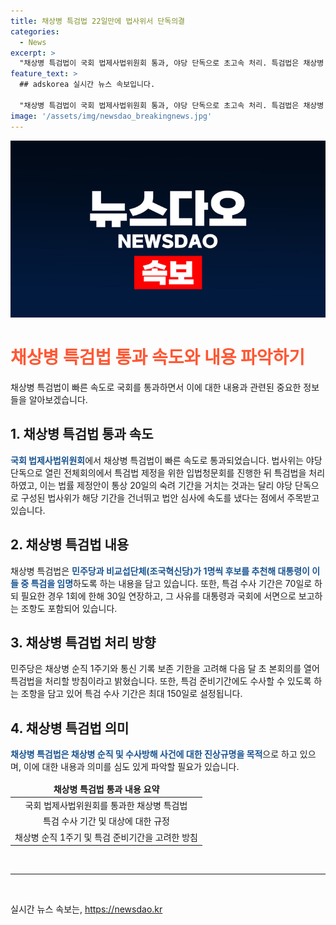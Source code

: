 ```yaml
---
title: 채상병 특검법 22일만에 법사위서 단독의결
categories:
  - News
excerpt: >
  "채상병 특검법이 국회 법제사법위원회 통과, 야당 단독으로 초고속 처리. 특검법은 채상병 순직 1주기와 통신 기록 보존 기한을 고려, 다음 달 초 본회의에서 처리될 예정. 특검은 민주당과 비교섭단체 후보 추천 후 대통령 임명. 특검 수사 기간은 최대 150일로 설정되며, 필요시 연장 가능. 특검 준비기간에도 수사 가능하도록 하는 조항도 포함. 법사위원장은 허위 증언이나 모욕성 발언에 대해 고발 조치를 취할 것을 밝혔다."
feature_text: >
  ## adskorea 실시간 뉴스 속보입니다.

  "채상병 특검법이 국회 법제사법위원회 통과, 야당 단독으로 초고속 처리. 특검법은 채상병 순직 1주기와 통신 기록 보존 기한을 고려, 다음 달 초 본회의에서 처리될 예정. 특검은 민주당과 비교섭단체 후보 추천 후 대통령 임명. 특검 수사 기간은 최대 150일로 설정되며, 필요시 연장 가능. 특검 준비기간에도 수사 가능하도록 하는 조항도 포함. 법사위원장은 허위 증언이나 모욕성 발언에 대해 고발 조치를 취할 것을 밝혔다."
image: '/assets/img/newsdao_breakingnews.jpg'
---
```


<p><img src="/assets/img/newsdao_breakingnews.jpg" alt="adskorea 속보" /></p>

<h1><span style="color: #ff5733;">채상병 특검법 통과 속도와 내용 파악하기</span></h1>

<p data-ke-size="size16">
  채상병 특검법이 빠른 속도로 국회를 통과하면서 이에 대한 내용과 관련된 중요한 정보들을 알아보겠습니다.
</p>

<h2 data-ke-size="size26">1. 채상병 특검법 통과 속도</h2>

<p data-ke-size="size16">
  <b><span style="color: #1a5490;">국회 법제사법위원회</span></b>에서 채상병 특검법이 빠른 속도로 통과되었습니다. 법사위는 야당 단독으로 열린 전체회의에서 특검법 제정을 위한 입법청문회를 진행한 뒤 특검법을 처리하였고, 이는 법률 제정안이 통상 20일의 숙려 기간을 거치는 것과는 달리 야당 단독으로 구성된 법사위가 해당 기간을 건너뛰고 법안 심사에 속도를 냈다는 점에서 주목받고 있습니다.
</p>

<h2 data-ke-size="size26">2. 채상병 특검법 내용</h2>

<p data-ke-size="size16">
  채상병 특검법은 <b><span style="color: #1a5490;">민주당과 비교섭단체(조국혁신당)가 1명씩 후보를 추천해 대통령이 이들 중 특검을 임명</span></b>하도록 하는 내용을 담고 있습니다. 또한, 특검 수사 기간은 70일로 하되 필요한 경우 1회에 한해 30일 연장하고, 그 사유를 대통령과 국회에 서면으로 보고하는 조항도 포함되어 있습니다.
</p>

<h2 data-ke-size="size26">3. 채상병 특검법 처리 방향</h2>

<p data-ke-size="size16">
  민주당은 채상병 순직 1주기와 통신 기록 보존 기한을 고려해 다음 달 초 본회의를 열어 특검법을 처리할 방침이라고 밝혔습니다. 또한, 특검 준비기간에도 수사할 수 있도록 하는 조항을 담고 있어 특검 수사 기간은 최대 150일로 설정됩니다.
</p>

<h2 data-ke-size="size26">4. 채상병 특검법 의미</h2>

<p data-ke-size="size16">
  <b><span style="color: #1a5490;">채상병 특검법은 채상병 순직 및 수사방해 사건에 대한 진상규명을 목적</span></b>으로 하고 있으며, 이에 대한 내용과 의미를 심도 있게 파악할 필요가 있습니다. 
</p>

<table>
  <thead>
    <tr>
      <td style="text-align: center; height: 17px;"><b>채상병 특검법 통과 내용 요약</b></td>
    </tr>
  </thead>
  <tbody>
    <tr>
      <td style="text-align: center; height: 17px;">국회 법제사법위원회를 통과한 채상병 특검법</td>
    </tr>
    <tr>
      <td style="text-align: center; height: 17px;">특검 수사 기간 및 대상에 대한 규정</td>
    </tr>
    <tr>
      <td style="text-align: center; height: 17px;">채상병 순직 1주기 및 특검 준비기간을 고려한 방침</td>
    </tr>
  </tbody>
</table>

<p data-ke-size="size16">&nbsp;</p>

<hr>

<p data-ke-size="size16">&nbsp;</p>
실시간 뉴스 속보는, <a href="https://newsdao.kr" rel="dofollow">https://newsdao.kr</a>


